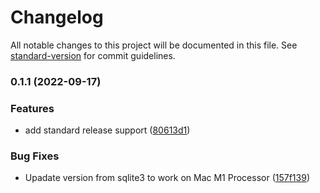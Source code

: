 # Changelog

All notable changes to this project will be documented in this file. See [standard-version](https://github.com/conventional-changelog/standard-version) for commit guidelines.

### 0.1.1 (2022-09-17)


### Features

* add standard release support ([80613d1](https://github.com/viniciusgomes/challange-deel/commit/80613d1c80f59b53b502e43c3e9ebdf30df228db))


### Bug Fixes

* Upadate version from sqlite3 to work on Mac M1 Processor ([157f139](https://github.com/viniciusgomes/challange-deel/commit/157f13915185622fcb6ca10a00e5c8f5946f113b))
